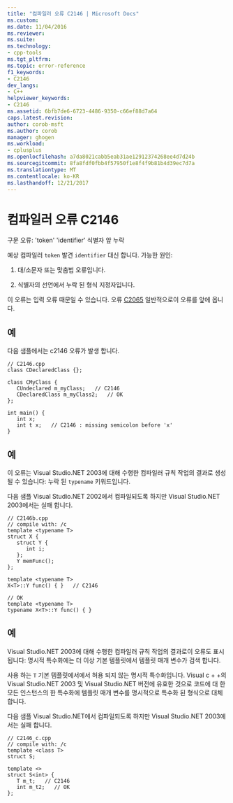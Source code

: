 ```yaml
---
title: "컴파일러 오류 C2146 | Microsoft Docs"
ms.custom: 
ms.date: 11/04/2016
ms.reviewer: 
ms.suite: 
ms.technology:
- cpp-tools
ms.tgt_pltfrm: 
ms.topic: error-reference
f1_keywords:
- C2146
dev_langs:
- C++
helpviewer_keywords:
- C2146
ms.assetid: 6bfb7de6-6723-4486-9350-c66ef88d7a64
caps.latest.revision: 
author: corob-msft
ms.author: corob
manager: ghogen
ms.workload:
- cplusplus
ms.openlocfilehash: a7da8021cabb5eab31ae12912374268ee4d7d24b
ms.sourcegitcommit: 8fa8fdf0fbb4f57950f1e8f4f9b81b4d39ec7d7a
ms.translationtype: MT
ms.contentlocale: ko-KR
ms.lasthandoff: 12/21/2017
---
```

# <a name="compiler-error-c2146"></a>컴파일러 오류 C2146
구문 오류: 'token' 'identifier' 식별자 앞 누락  
  
 예상 컴파일러 `token` 발견 `identifier` 대신 합니다.  가능한 원인:  
  
1.  대/소문자 또는 맞춤법 오류입니다.  
  
2.  식별자의 선언에서 누락 된 형식 지정자입니다.  
  
 이 오류는 입력 오류 때문일 수 있습니다. 오류 [C2065](../../error-messages/compiler-errors-1/compiler-error-c2065.md) 일반적으로이 오류를 앞에 옵니다.  
  
## <a name="example"></a>예  
 다음 샘플에서는 c2146 오류가 발생 합니다.  
  
```  
// C2146.cpp  
class CDeclaredClass {};  
  
class CMyClass {  
   CUndeclared m_myClass;   // C2146  
   CDeclaredClass m_myClass2;   // OK  
};  
  
int main() {  
   int x;  
   int t x;   // C2146 : missing semicolon before 'x'  
}  
```  
  
## <a name="example"></a>예  
 이 오류는 Visual Studio.NET 2003에 대해 수행한 컴파일러 규칙 작업의 결과로 생성 될 수 있습니다: 누락 된 `typename` 키워드입니다.  
  
 다음 샘플 Visual Studio.NET 2002에서 컴파일되도록 하지만 Visual Studio.NET 2003에서는 실패 합니다.  
  
```  
// C2146b.cpp  
// compile with: /c  
template <typename T>  
struct X {  
   struct Y {  
      int i;  
   };  
   Y memFunc();  
};  
  
template <typename T>  
X<T>::Y func() { }   // C2146  
  
// OK  
template <typename T>  
typename X<T>::Y func() { }  
```  
  
## <a name="example"></a>예  
 Visual Studio.NET 2003에 대해 수행한 컴파일러 규칙 작업의 결과로이 오류도 표시 됩니다: 명시적 특수화에는 더 이상 기본 템플릿에서 템플릿 매개 변수가 검색 합니다.  
  
 사용 하는 `T` 기본 템플릿에서에서 허용 되지 않는 명시적 특수화입니다. Visual c + +의 Visual Studio.NET 2003 및 Visual Studio.NET 버전에 유효한 것으로 코드에 대 한 모든 인스턴스의 한 특수화에 템플릿 매개 변수를 명시적으로 특수화 된 형식으로 대체 합니다.  
  
 다음 샘플 Visual Studio.NET에서 컴파일되도록 하지만 Visual Studio.NET 2003에서는 실패 합니다.  
  
```  
// C2146_c.cpp  
// compile with: /c  
template <class T>   
struct S;  
  
template <>   
struct S<int> {  
   T m_t;   // C2146  
   int m_t2;   // OK  
};  
```
